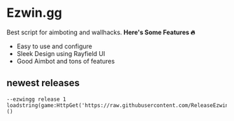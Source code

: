 # Ezwin.gg
Best script for aimboting and wallhacks.
**Here's Some Features 🔥**
- Easy to use and configure
- Sleek Design using Rayfield UI
- Good Aimbot and tons of features

## newest releases
    --ezwingg release 1
    loadstring(game:HttpGet('https://raw.githubusercontent.com/ReleaseEzwingg/Ezwin.gg.github.io/refs/heads/main/obf_hRYg1nkkQS21ib62oqj0RL7ac7L0uhRlG2aMFl904B2q1a0PglM1VR28Co461755.lua'))()
